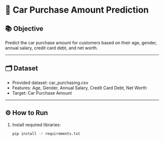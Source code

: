 # 🚗 Car Purchase Amount Prediction

## 📚 Objective
Predict the car purchase amount for customers based on their age, gender, annual salary, credit card debt, and net worth.

---

## 🗂️ Dataset
- Provided dataset: car_purchasing.csv
- Features: Age, Gender, Annual Salary, Credit Card Debt, Net Worth
- Target: Car Purchase Amount

---

## ⚙️ How to Run
1. Install required libraries:
   ```bash
   pip install -r requirements.txt
